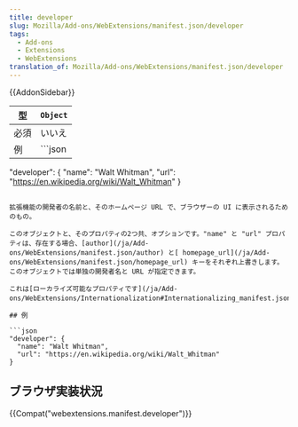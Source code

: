 ```yaml
---
title: developer
slug: Mozilla/Add-ons/WebExtensions/manifest.json/developer
tags:
  - Add-ons
  - Extensions
  - WebExtensions
translation_of: Mozilla/Add-ons/WebExtensions/manifest.json/developer
---
```

{{AddonSidebar}}

| 型   | `Object` |
| ---- | -------- |
| 必須 | いいえ   |
| 例   | ```json  |

"developer": { "name": "Walt Whitman", "url": "https://en.wikipedia.org/wiki/Walt_Whitman" }

````|

拡張機能の開発者の名前と、そのホームページ URL で、ブラウザーの UI に表示されるためのもの。

このオブジェクトと、そのプロパティの2つ共、オプションです。"name" と "url" プロパティは、存在する場合、[author](/ja/Add-ons/WebExtensions/manifest.json/author) と[ homepage_url](/ja/Add-ons/WebExtensions/manifest.json/homepage_url) キーをそれぞれ上書きします。このオブジェクトでは単独の開発者名と URL が指定できます。

これは[ローカライズ可能なプロパティです](/ja/Add-ons/WebExtensions/Internationalization#Internationalizing_manifest.json)。

## 例

```json
"developer": {
  "name": "Walt Whitman",
  "url": "https://en.wikipedia.org/wiki/Walt_Whitman"
}
````

## ブラウザ実装状況

{{Compat("webextensions.manifest.developer")}}
